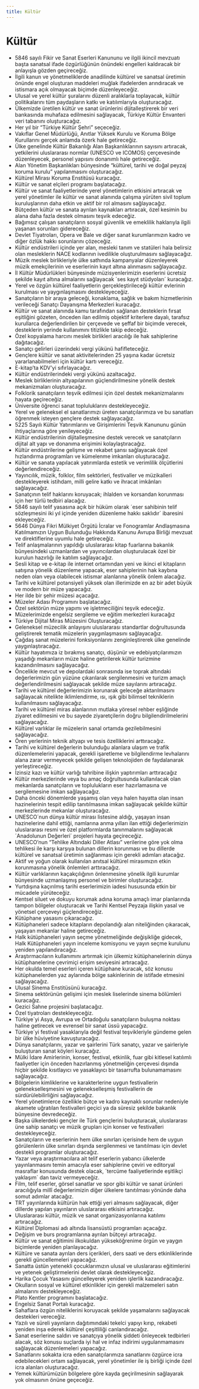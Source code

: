 ```yaml
---
title: Kültür
---
```


Kültür
===

* 5846 sayılı Fikir ve Sanat Eserleri Kanununu ve ilgili ikincil mevzuatı başta sanatsal  ifade özgürlüğünün önündeki engelleri kaldıracak bir anlayışla gözden geçireceğiz.
* İlgili kanun ve yönetmeliklerde anadilinde kültürel ve sanatsal üretimin önünde engel oluşturan maddeleri muğlak ifadelerden arındıracak ve istismara açık olmayacak biçimde düzenleyeceğiz.
* Ulusal ve yerel kültür şuralarını düzenli aralıklarla toplayacak, kültür politikalarını tüm paydaşların katkı ve katılımlarıyla oluşturacağız.
* Ülkemizde üretilen kültür ve sanat ürünlerini dijitalleştirerek bir veri bankasında  muhafaza edilmesini sağlayacak, Türkiye Kültür Envanteri veri tabanını oluşturacağız.
* Her yıl bir “Türkiye Kültür Şehri” seçeceğiz.
* Vakıflar Genel Müdürlüğü, Anıtlar Yüksek Kurulu ve Koruma Bölge Kurullarını gerçek anlamda özerk hale getireceğiz.
* Ülke genelinde Kültür Bakanlığı Alan Başkanlıklarının sayısını artıracak, yetkilerini uluslararası normlar (UNESCO ve ICOMOS) çerçevesinde düzenleyecek, personel yapısını  donanımlı hale getireceğiz.
* Alan Yönetim Başkanlıkları bünyesinde “kültürel, tarihi ve doğal peyzaj koruma kurulu” yapılanmasını oluşturacağız.
* Kültürel Mirası Koruma Enstitüsü kuracağız.
* Kültür ve sanat elçileri programı başlatacağız.
* Kültür ve sanat faaliyetlerinde yerel yönetimlerin etkisini artıracak ve yerel yönetimler  ile kültür ve sanat alanında çalışma yürüten sivil toplum kuruluşlarının daha etkin ve aktif  bir rol almasını sağlayacağız.
* Bütçeden kültür ve sanata ayrılan kaynakları artıracak, özel kesimin bu alana daha  fazla destek olmasını teşvik edeceğiz.
* Bağımsız çalışan sanatçıların sosyal güvenlik ve emeklilik haklarıyla ilgili yaşanan  sorunları gidereceğiz.
* Devlet Tiyatroları, Opera ve Bale ve diğer sanat kurumlarımızın kadro ve diğer özlük  hakkı sorunlarını çözeceğiz.
* Kültür endüstrileri içinde yer alan, mesleki tanım ve statüleri hala belirsiz olan  mesleklerin NACE kodlarının ivedilikle oluşturulmasını sağlayacağız.
* Müzik meslek birlikleriyle ülke sathında kampanyalar düzenleyerek müzik emekçilerinin  ve eserlerinin kayıt altına alınmasını sağlayacağız.
* İl Kültür Müdürlükleri bünyesinde müzisyenlerimizin eserlerini ücretsiz şekilde kayıt  altına almalarını sağlayacak ´ses kayıt stüdyoları´ kuracağız.
* Yerel ve özgün kültürel faaliyetlerin gerçekleştirileceği kültür evlerinin kurulması ve yaygınlaşmasını destekleyeceğiz.
* Sanatçıların bir araya geleceği, konaklama, sağlık ve bakım hizmetlerinin verileceği  Sanatçı Dayanışma Merkezleri kuracağız.
* Kültür ve sanat alanında kamu tarafından sağlanan desteklerin fırsat eşitliğini gözeten, önceden ilan edilmiş objektif kriterlere dayalı, tarafsız kurullarca değerlendirilen bir çerçevede ve şeffaf bir biçimde verecek, desteklerin yerinde kullanımını titizlikle takip edeceğiz.
* Özel kopyalama harcını meslek birlikleri aracılığı ile hak sahiplerine dağıtacağız.
* Sanatçı gelirleri üzerindeki vergi yükünü hafifleteceğiz.
* Gençlere kültür ve sanat aktivitelerinden 25 yaşına kadar ücretsiz yararlanabilmeleri  için kültür kartı vereceğiz.
* E-kitap’ta KDV’yi sıfırlayacağız.
* Kültür endüstrilerindeki vergi yükünü azaltacağız.
* Meslek birliklerinin altyapılarının güçlendirilmesine yönelik destek mekanizmaları oluşturacağız.
* Folklorik sanatçıların teşvik edilmesi için özel destek mekanizmalarını hayata geçireceğiz.
* Üniversite öğrenci sanat topluluklarını destekleyeceğiz.
* Yerel ve geleneksel el sanatlarımızı üreten sanatçılarımıza ve bu sanatları öğrenmek isteyen gençlere destek sağlayacağız.
* 5225 Sayılı Kültür Yatırımlarını ve Girişimlerini Teşvik Kanununu günün ihtiyaçlarına  göre yenileyeceğiz.
* Kültür endüstrilerinin dijitalleşmesine destek verecek ve sanatçıların dijital alt yapı ve donanıma erişimini kolaylaştıracağız.
* Kültür endüstrilerine gelişme ve rekabet şansı sağlayacak özel hızlandırma programları  ve kümelenme imkanları oluşturacağız.
* Kültür ve sanata yapılacak yatırımlarda estetik ve verimlilik ölçütlerini değerlendireceğiz.
* Yayıncılık, müzik, folklor, film sektörleri, festivaller ve müzikalleri destekleyerek  istihdam, milli gelire katkı ve ihracat imkânları sağlayacağız.
* Sanatçının telif haklarını koruyacak; ihlalden ve korsandan korunması için her türlü  tedbiri alacağız.
* 5846 sayılı telif yasasına açık bir hüküm olarak ´eser sahibinin telif sözleşmesini iki yıl içinde yeniden düzenleme hakkı saklıdır´ ibaresini ekleyeceğiz.
* 5646 Dünya Fikri Mülkiyet Örgütü İcralar ve Fonogramlar Andlaşmasına Katılmamızın Uygun Bulunduğu Hakkında Kanunu Avrupa Birliği mevzuat ve direktiflerine uyumlu hale getireceğiz.
* Telif anlaşmalarının yapıldığı uluslararası kitap fuarlarına bakanlık bünyesindeki uzmanlardan ve yayıncılardan oluşturulacak özel bir kurulun hazırlığı ile katılım sağlayacağız.
* Sesli kitap ve e-kitap ile internet ortamından yeni ve ikinci el kitapların satışına yönelik düzenleme yapacak, eser sahiplerinin hak kaybına neden olan veya olabilecek istismar alanlarına yönelik önlem alacağız.
* Tarihi ve kültürel potansiyeli yüksek olan illerimizde en az bir adet büyük ve modern  bir müze yapacağız.
* Her ilde bir şehir müzesi açacağız.
* Müzeler Adası Programını başlatacağız.
* Özel sektörün müze yapımı ve işletmeciliğini teşvik edeceğiz.
* Müzelerimizde engelsiz sergileme ve eğitim merkezleri kuracağız
* Türkiye Dijital Miras Müzesini Oluşturacağız.
* Geleneksel müzecilik anlayışını uluslararası standartlar doğrultusunda geliştirerek  tematik müzelerin yaygınlaşmasını sağlayacağız.
* Çağdaş sanat müzelerini fonksiyonlarını zenginleştirerek ülke genelinde yaygınlaştıracağız.
* Kültür hayatımıza iz bırakmış sanatçı, düşünür ve edebiyatçılarımızın yaşadığı  mekanların müze haline getirilerek kültür turizmine kazandırılmasını sağlayacağız.
* Öncelikle mevcut ve depolardaki sonrasında ise toprak altındaki değerlerimizin gün  yüzüne çıkarılarak sergilenmesini ve turizm amaçlı değerlendirilmesini sağlayacak şekilde  müze sayılarını artıracağız.
* Tarihi ve kültürel değerlerimizin korunarak geleceğe aktarılmasını sağlayacak nitelikte iklimlendirme, ısı, ışık gibi bilimsel tekniklerin kullanılmasını sağlayacağız.
* Tarihi ve kültürel miras alanlarının mutlaka yöresel rehber eşliğinde ziyaret edilmesini ve  bu sayede ziyaretçilerin doğru bilgilendirilmelerini sağlayacağız.
* Kültürel varlıklar ile müzelerin sanal ortamda gezilebilmesini sağlayacağız.
* Ören yerlerinin teknik altyapı ve tesis özelliklerini arttıracağız.
* Tarihi ve kültürel değerlerin bulunduğu alanlara ulaşım ve trafik düzenlemelerini  yapacak, gerekli işaretleme ve bilgilendirme levhalarını alana zarar vermeyecek şekilde gelişen teknolojiden de faydalanarak yerleştireceğiz.
* İzinsiz kazı ve kültür varlığı tahribine ilişkin yaptırımları arttıracağız
* Kültür merkezlerinde veya bu amaç doğrultusunda kullanılacak olan mekanlarda sanatçıların ve toplulukların eser hazırlamasına ve sergilemesine imkan sağlayacağız.
* Daha önceki dönemlerde yaşamış olan veya halen hayatta olan insan hazinelerinin  tespit edilip tanıtılmasına imkan sağlayacak şekilde kültür merkezlerinde mekanlar oluşturacağız.
* UNESCO´nun dünya kültür mirası listesine aldığı, yaşayan insan hazinelerine dahil  ettiği, namlarına anma yılları ilan ettiği değerlerimizin uluslararası resmi ve özel  platformlarda tanınmalarını sağlayacak ´Anadolunun Değerleri´ projeleri hayata geçireceğiz.
* UNESCO’nun “Tehlike Altındaki Diller Atlası” verilerine göre yok olma tehlikesi ile karşı karşıya bulunan dillerin korunması ve bu dillerde kültürel ve sanatsal üretimin sağlanması  için gerekli adımları atacağız.
* Aktif ve yoğun olarak kullanılan anıtsal kültürel mirasımızın etkin korunmasına yönelik önlemleri arttıracağız.
* Kültür varlıklarının kaçakçılığının önlenmesine yönelik ilgili kurumlar bünyesinde uzmanlaşmış personel ve birimler oluşturacağız.
* Yurtdışına kaçırılmış tarihi eserlerimizin iadesi hususunda etkin bir mücadele yürüteceğiz.
* Kentsel siluet ve dokuyu korumak adına koruma amaçlı imar planlarında tampon  bölgeler oluşturacak ve Tarihi Kentsel Peyzaja ilişkin yasal ve yönetsel çerçeveyi güçlendireceğiz.
* Kütüphane yasasını çıkaracağız.
* Kütüphaneleri sadece kitapların depolandığı alan niteliğinden çıkaracak, yaşayan  mekanlar haline getireceğiz.
* Halk kütüphaneleri yayın seçme yönetmeliğinde değişikliğe gidecek, Halk  Kütüphaneleri yayın inceleme komisyonu ve yayın seçme kurulunu yeniden yapılandıracağız.
* Araştırmacıların kullanımını artırmak için ülkemiz kütüphanelerinin dünya  kütüphanelerine çevrimiçi erişim seviyesini artıracağız.
* Her okulda temel eserleri içeren kütüphane kuracak, söz konusu kütüphanelerden yaz aylarında bölge sakinlerinin de istifade etmesini sağlayacağız.
* Ulusal Sinema Enstitüsünü kuracağız.
* Sinema sektörünün gelişimi için meslek liselerinde sinema bölümleri kuracağız.
* Gezici Sahne projesini başlatacağız.
* Özel tiyatroları destekleyeceğiz.
* Türkiye´yi Asya, Avrupa ve Ortadoğulu sanatçıların buluşma noktası haline getirecek ve evrensel bir sanat üssü yapacağız.
* Türkiye´yi festival yasaklarıyla değil festival teşvikleriyle gündeme gelen bir ülke  hüviyetine kavuşturacağız.
* Dünya sanatçılarını, yazar ve şairlerini Türk sanatçı, yazar ve şairleriyle buluşturan  sanat köyleri kuracağız.
* Mülki İdare Amirlerinin, konser, festival, etkinlik, fuar gibi kitlesel katılımlı faaliyetler  için önceden hazırlanmış yönetmeliğin çerçevesi dışında hiçbir şekilde kısıtlayıcı ve  yasaklayıcı bir tasarrufta bulunamamasını sağlayacağız.
* Bölgelerin kimliklerine ve karakterlerine uygun festivallerin gelenekselleşmesini ve gelenekselleşmiş festivallerin de sürdürülebilirliğini sağlayacağız.
* Yerel yönetimlerce özellikle bütçe ve kadro kaynaklı sorunlar nedeniyle akamete  uğratılan festivalleri geçici ya da süresiz şekilde bakanlık bünyesine devredeceğiz.
* Başka ülkelerdeki gençler ile Türk gençlerini buluşturacak, uluslararası üne sahip sanatçı  ve müzik grupları için konser ve festivalleri destekleyeceğiz.
* Sanatçıların ve eserlerinin hem ülke sınırları içerisinde hem de uygun görülenlerin ülke sınırları dışında sergilenmesi ve tanıtılması için devlet destekli programlar oluşturacağız.
* Yazar veya araştırmacılara ait telif eserlerin yabancı ülkelerde yayınlanmasını temin amacıyla eser sahiplerine çeviri ve editoryal masraflar konusunda destek olacak, ´tercüme faaliyetlerinde eşitlikçi yaklaşım´ dan taviz vermeyeceğiz.
* Film, telif eserler, görsel sanatlar ve spor gibi kültür ve sanat ürünleri aracılığıyla millî değerlerimizin diğer ülkelere tanıtılması yönünde daha somut adımlar atacağız.
* TRT yayınlarında kültürün hak ettiği yeri almasını sağlayacak, diğer dillerde yapılan yayınların uluslararası etkisini artıracağız.
* Uluslararası kültür, müzik ve sanat organizasyonlarına katılımı artıracağız.
* Kültürel Diplomasi adı altında lisansüstü programları açacağız.
* Değişim ve burs programlarına ayrılan bütçeyi artıracağız.
* Kültür ve sanat eğitimini ilkokuldan yükseköğrenime örgün ve yaygın biçimlerde  yeniden planlayacağız.
* Kültüre ve sanata ayrılan ders içerikleri, ders saati ve ders etkinliklerinde gerekli güncellemeleri yapacağız.
* Sanatta üstün yetenekli çocuklarımızın ulusal ve uluslararası eğitimlerini ve yetenek geliştirmelerini devlet olarak destekleyeceğiz.
* Harika Çocuk Yasasını güncelleyerek yeniden işlerlik kazandıracağız.
* Okulların sosyal ve kültürel etkinlikler için gerekli malzemeleri satın almalarını destekleyeceğiz.
* Plato Kentler programını başlatacağız.
* Engelsiz Sanat Portalı kuracağız.
* Sahaflara özgün niteliklerini koruyacak şekilde yaşamalarını sağlayacak destekleri vereceğiz.
* Yazılı ve süreli yayınların dağıtımındaki tekelci yapıyı kırıp, rekabeti yeniden inşa ederek kültürel çeşitliliği canlandıracağız.
* Sanat eserlerine saldırı ve sanatçıya yönelik şiddeti önleyecek tedbirleri alacak, söz  konusu suçlarda iyi hal ve infaz indirimi uygulanmamasını sağlayacak düzenlemeleri yapacağız.
* Sanatlarını sokakta icra eden sanatçılarımıza sanatlarını özgürce icra edebilecekleri  ortam sağlayacak, yerel yönetimler ile iş birliği içinde özel icra alanları oluşturacağız.
* Yemek kültürümüzün bölgelere göre kayda geçirilmesinin sağlayarak yok olmasının  önüne geçeceğiz.